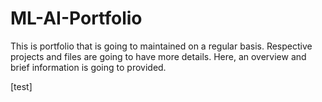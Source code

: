 # ML-AI-Portfolio
This is portfolio that is going to maintained on a regular basis. Respective projects and files are going to have more details. Here, an overview and brief information is going to provided.

[test]
